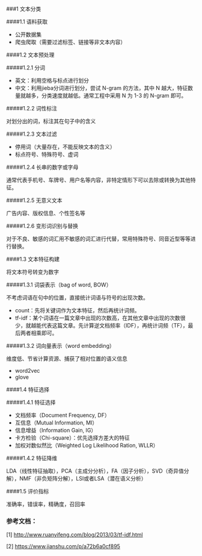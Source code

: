 ###1 文本分类

####1.1 语料获取

* 公开数据集
* 爬虫爬取（需要过滤标签、链接等非文本内容）

####1.2 文本预处理

#####1.2.1 分词

* 英文：利用空格与标点进行划分
* 中文：利用jieba分词进行划分，尝试 N-gram 的方法，其中 N 越大，特征数量就越多，分类速度就越低。通常工程中采用 N 为 1-3 的 N-gram 即可。

#####1.2.2 词性标注

对划分出的词，标注其在句子中的含义

#####1.2.3 文本过滤

* 停用词（大量存在，不能反映文本的含义）
* 标点符号、特殊符号、虚词

#####1.2.4 长串的数字或字母

通常代表手机号、车牌号、用户名等内容，非特定情形下可以去除或转换为其他特征。

#####1.2.5 无意义文本

广告内容、版权信息、个性签名等

#####1.2.6 变形词识别与替换

对于不良、敏感的词汇用不敏感的词汇进行代替，常用特殊符号、同音近型等等进行替换。

####1.3 文本特征构建

将文本符号转变为数字

#####1.3.1 词袋表示（bag of word, BOW）

不考虑词语在句中的位置，直接统计词语与符号的出现次数。

* count：先将关键词作为文本特征，然后再统计词频。
* tf-idf：某个词语在一篇文章中出现的次数高，在其他文章中出现的次数很少，就越能代表这篇文章。先计算逆文档频率（IDF），再统计词频（TF），最后两者相乘即可。

#####1.3.2 词向量表示（word embedding）

维度低、节省计算资源、捕获了相对位置的语义信息

* word2vec
* glove

####1.4 特征选择

#####1.4.1 特征选择

* 文档频率（Document Frequency, DF）
* 互信息（Mutual Information, MI）
* 信息增益（Information Gain, IG）
* 卡方检验（Chi-square）：优先选择方差大的特征
* 加权对数似然比（Weighted Log Likelihood Ration, WLLR）

#####1.4.2 特征降维

LDA（线性特征抽取），PCA（主成分分析），FA（因子分析），SVD（奇异值分解），NMF（非负矩阵分解），LSI或者LSA（潜在语义分析）

####1.5 评价指标

准确率，错误率，精确度，召回率

### 参考文档：

[1] http://www.ruanyifeng.com/blog/2013/03/tf-idf.html

[2] https://www.jianshu.com/p/a72b6a0cf895
